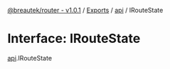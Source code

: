 [@breautek/router - v1.0.1](../README.md) / [Exports](../modules.md) / [api](../modules/api.md) / IRouteState

# Interface: IRouteState

[api](../modules/api.md).IRouteState

